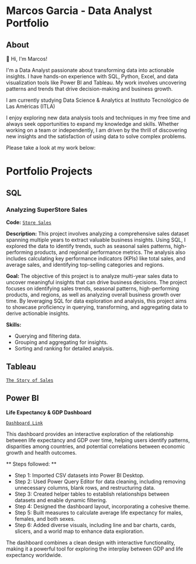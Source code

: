 # Marcos Garcia - Data Analyst Portfolio
## About

👋 Hi, I'm Marcos!

I'm a Data Analyst passionate about transforming data into actionable insights. I have hands-on experience with SQL, Python, Excel, and data visualization tools like Power BI and Tableau. My work involves uncovering patterns and trends that drive decision-making and business growth.

I am currently studying Data Science & Analytics at Instituto Tecnológico de Las Américas (ITLA)

I enjoy exploring new data analysis tools and techniques in my free time and always seek opportunities to expand my knowledge and skills. Whether working on a team or independently, I am driven by the thrill of discovering new insights and the satisfaction of using data to solve complex problems.

Please take a look at my work below:

# Portfolio Projects
## SQL

### Analyzing SuperStore Sales
**Code:** [`Store Sales`](https://github.com/marcos-garcia-csv/Portofio-Projects-/blob/main/SuperStore%20Sales.sql)

**Description:** This project involves analyzing a comprehensive sales dataset spanning multiple years to extract valuable business insights. Using SQL, I explored the data to identify trends, such as seasonal sales patterns, high-performing products, and regional performance metrics. The analysis also includes calculating key performance indicators (KPIs) like total sales, and average sales, and identifying top-selling categories and regions.

**Goal:** The objective of this project is to analyze multi-year sales data to uncover meaningful insights that can drive business decisions. The project focuses on identifying sales trends, seasonal patterns, high-performing products, and regions, as well as analyzing overall business growth over time. By leveraging SQL for data exploration and analysis, this project aims to showcase proficiency in querying, transforming, and aggregating data to derive actionable insights.

**Skills:**  
  - Querying and filtering data.  
  - Grouping and aggregating for insights.  
  - Sorting and ranking for detailed analysis.

## Tableau

[`The Story of Sales`](https://public.tableau.com/app/profile/marcos.garcia6213/viz/SuperStoreSales_17357885091090/TheStoryofSales?publish=yes)

## Power BI

**Life Expectancy & GDP Dashboard**

[`Dashboard Link`](https://itlaedudo-my.sharepoint.com/:u:/g/personal/20240401_itla_edu_do/EcfKy3uxpHlEpliPf6gA2pQBAPY4ANUoPe3Mf3IuyjyuIA?e=2oO48t)

This dashboard provides an interactive exploration of the relationship between life expectancy and GDP over time, helping users identify patterns, 
disparities among countries, and potential correlations between economic growth and health outcomes.

** Steps followed: **

- Step 1: Imported CSV datasets into Power BI Desktop.
- Step 2: Used Power Query Editor for data cleaning, including removing unnecessary columns, blank rows, and restructuring data.
- Step 3: Created helper tables to establish relationships between datasets and enable dynamic filtering.
- Step 4: Designed the dashboard layout, incorporating a cohesive theme.
- Step 5: Built measures to calculate average life expectancy for males, females, and both sexes.
- Step 6: Added diverse visuals, including line and bar charts, cards, slicers, and a world map to enhance data exploration.

The dashboard combines a clean design with interactive functionality, making it a powerful tool for exploring the interplay between GDP and life expectancy worldwide.
